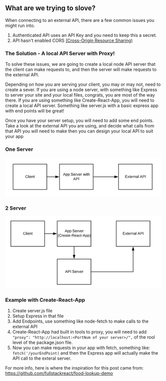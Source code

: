 ## What are we trying to slove?

When connecting to an external API, there are a few common issues you might run into.
1. Authenticated API uses an API Key and you need to keep this a secret.
2. API hasn't enabled CORS [(Cross-Origin Resource Sharing)](https://developer.mozilla.org/en-US/docs/Web/HTTP/CORS)

### The Solution - A local API Server with Proxy!

To solve these issues, we are going to create a local node API server that the client can make requests to, and then the server will make requests to the external API.

Depending on how you are serving your client, you may or may not, need to create a sever. If you are using a node server, with something like Express to server your site and your local files, congrats, you are most of the way there. If you are using something like Create-React-App, you will need to create a local API server. Something like server.js with a basic express app with end points will be great!

Once you have your server setup, you will need to add some end points. Take a look at the external API you are using, and decide what calls from that API you will need to make then you can design your local API to suit your app

### One Server
![One Server Setup](/All-In-One.png)

### 2 Server
![Two Server Setup](/2-Server.png)


### Example with Create-React-App
1. Create server.js file
2. Setup Express in that file
3. Add Endpoints, use something like node-fetch to make calls to the external API
4. Create-React-App had built in tools to proxy, you will need to add ```"proxy": "http://localhost:<PortNum of your server>/",``` of the rool level of the package.json file.
5. Now you can make requests in your app with fetch, something like: ```fetch('/yourEndPoint)``` and then the Express app will actually make the API call to the exteral server.

For more info, here is where the inspiration for this post came from: https://github.com/fullstackreact/food-lookup-demo

